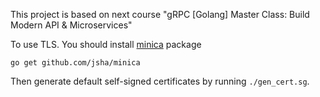 This project is based on next course "gRPC [Golang] Master Class: Build Modern API & Microservices"

To use TLS. You should install [minica](https://github.com/jsha/minica) package

`go get github.com/jsha/minica`

Then generate default self-signed certificates by running `./gen_cert.sg`.